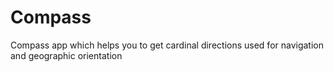# Compass

Compass app which helps you to get cardinal directions used for navigation and geographic orientation